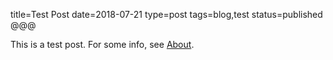 title=Test Post
date=2018-07-21
type=post
tags=blog,test
status=published
@@@

This is a test post. For some info, see [About](about.html).

